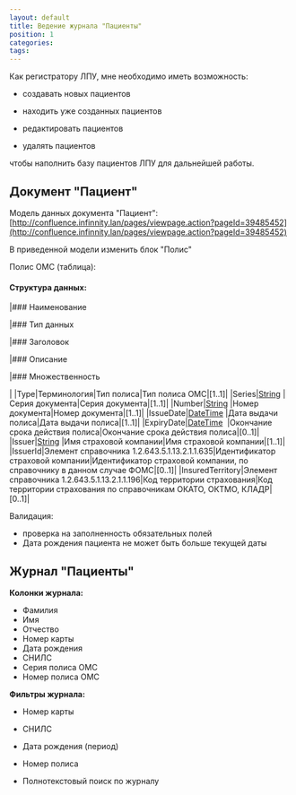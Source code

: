```yaml
---
layout: default
title: Ведение журнала "Пациенты"
position: 1
categories: 
tags: 
---
```


Как регистратору ЛПУ, мне необходимо иметь возможность:

* создавать новых пациентов

* находить уже созданных пациентов

* редактировать пациентов

* удалять пациентов

чтобы наполнить базу пациентов ЛПУ для дальнейшей работы.

## Документ "Пациент"

Модель данных документа "Пациент": [http://confluence.infinnity.lan/pages/viewpage.action?pageId=39485452](http://confluence.infinnity.lan/pages/viewpage.action?pageId=39485452)

В приведенной модели изменить блок "Полис"

Полис ОМС (таблица):

#### Структура данных:

|### Наименование

|### Тип данных

|### Заголовок

|### Описание

|### Множественность

|
|Type|Терминология|Тип полиса|Тип полиса ОМС|[1..1]|
|Series|[String](http://confluence.infinnity.lan/pages/createpage.action?spaceKey=MC&title=%D0%A2%D0%B8%D0%BF%D1%8B+%D0%B4%D0%B0%D0%BD%D0%BD%D1%8B%D1%85&linkCreation=true&fromPageId=39485500) |Серия документа|Серия документа|[1..1]|
|Number|[String](http://confluence.infinnity.lan/pages/createpage.action?spaceKey=MC&title=%D0%A2%D0%B8%D0%BF%D1%8B+%D0%B4%D0%B0%D0%BD%D0%BD%D1%8B%D1%85&linkCreation=true&fromPageId=39485500) |Номер документа|Номер документа|[1..1]|
|IssueDate|[DateTime](http://confluence.infinnity.lan/pages/createpage.action?spaceKey=MC&title=%D0%A2%D0%B8%D0%BF%D1%8B+%D0%B4%D0%B0%D0%BD%D0%BD%D1%8B%D1%85&linkCreation=true&fromPageId=39485500) |Дата выдачи полиса|Дата выдачи полиса|[1..1]|
|ExpiryDate|[DateTime](http://confluence.infinnity.lan/pages/createpage.action?spaceKey=MC&title=%D0%A2%D0%B8%D0%BF%D1%8B+%D0%B4%D0%B0%D0%BD%D0%BD%D1%8B%D1%85&linkCreation=true&fromPageId=39485500)  |Окончание срока действия полиса|Окончание срока действия полиса|[0..1]|
|Issuer|[String](http://confluence.infinnity.lan/pages/createpage.action?spaceKey=MC&title=%D0%A2%D0%B8%D0%BF%D1%8B+%D0%B4%D0%B0%D0%BD%D0%BD%D1%8B%D1%85&linkCreation=true&fromPageId=39485500) |Имя страховой компании|Имя страховой компании|[1..1]|
|IssuerId|Элемент справочника 1.2.643.5.1.13.2.1.1.635|Идентификатор страховой компании|Идентификатор страховой компании, по справочнику в данном случае ФОМС|[0..1]|
|InsuredTerritory|Элемент справочника 1.2.643.5.1.13.2.1.1.196|Код территории страхования|Код территории страхования по справочникам ОКАТО, ОКТМО, КЛАДР|[0..1]|

Валидация:  
- проверка на заполненность обязательных полей  
- Дата рождения пациента не может быть больше текущей даты

## Журнал "Пациенты"

**Колонки журнала:**

* Фамилия
* Имя
* Отчество
* Номер карты
* Дата рождения
* СНИЛС
* Серия полиса ОМС
* Номер полиса ОМС

**Фильтры журнала:**

* Номер карты
* СНИЛС
* Дата рождения (период)
* Номер полиса

* Полнотекстовый поиск по журналу

 

 

 

